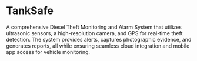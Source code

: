 # TankSafe
A comprehensive Diesel Theft Monitoring and Alarm System that utilizes ultrasonic sensors, a high-resolution camera, and GPS for real-time theft detection. The system provides alerts, captures photographic evidence, and generates reports, all while ensuring seamless cloud integration and mobile app access for vehicle monitoring.
